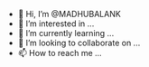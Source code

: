 - 👋 Hi, I’m @MADHUBALANK
- 👀 I’m interested in ...
- 🌱 I’m currently learning ...
- 💞️ I’m looking to collaborate on ...
- 📫 How to reach me ...

<!---
MADHUBALANK/MADHUBALANK is a ✨ special ✨ repository because its `README.md` (this file) appears on your GitHub profile.
You can click the Preview link to take a look at your changes.
--->
